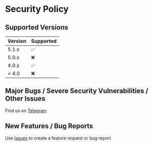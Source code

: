 # Security Policy

## Supported Versions

| Version | Supported          |
| ------- | ------------------ |
| 5.1.x   | :white_check_mark: |
| 5.0.x   | :x:                |
| 4.0.x   | :white_check_mark: |
| < 4.0   | :x:                |


## Major Bugs / Severe Security Vulnerabilities / Other Issues
Find us on [Telegram](https://t.me/joinchat/DbwzvRz1Z5agj8pIobYPww)


## New Features / Bug Reports
Use [Issues](https://github.com/moldypenguins/Gandalf/issues) to create a feature request or bug report
